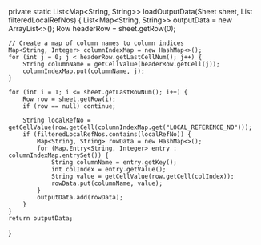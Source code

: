 private static List<Map<String, String>> loadOutputData(Sheet sheet, List<String> filteredLocalRefNos) {
    List<Map<String, String>> outputData = new ArrayList<>();
    Row headerRow = sheet.getRow(0);
    
    // Create a map of column names to column indices
    Map<String, Integer> columnIndexMap = new HashMap<>();
    for (int j = 0; j < headerRow.getLastCellNum(); j++) {
        String columnName = getCellValue(headerRow.getCell(j));
        columnIndexMap.put(columnName, j);
    }

    for (int i = 1; i <= sheet.getLastRowNum(); i++) {
        Row row = sheet.getRow(i);
        if (row == null) continue;
        
        String localRefNo = getCellValue(row.getCell(columnIndexMap.get("LOCAL_REFERENCE_NO")));
        if (filteredLocalRefNos.contains(localRefNo)) {
            Map<String, String> rowData = new HashMap<>();
            for (Map.Entry<String, Integer> entry : columnIndexMap.entrySet()) {
                String columnName = entry.getKey();
                int colIndex = entry.getValue();
                String value = getCellValue(row.getCell(colIndex));
                rowData.put(columnName, value);
            }
            outputData.add(rowData);
        }
    }
    return outputData;
}
